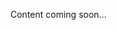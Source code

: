<!--<meta>
{
    "title":"Approval, Abuse and Terms",
    "description":"Learn more about Approval, Abuse and Terms at Packet",
    "date": "09/20/2019",
    "tag":["Approval, Abuse and Terms", "Accounts"]
}
</meta>-->
Content coming soon...
